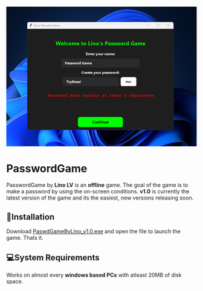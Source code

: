 ![Screenshot](https://github.com/LinoLV/PasswordGame/blob/main/screenshot.png)
# **PasswordGame**
PasswordGame by **Lino LV** is an **offline** game.
The goal of the game is to make a password by using the on-screen conditions.
**v1.0** is currently the latest version of the game and its the easiest, new versions releasing soon. 
## **📝Installation**
Download [PaswdGameByLino_v1.0.exe](https://github.com/LinoLV/PasswordGame/releases/tag/v1.0) and open the file to launch the game. Thats it.
## **💻System Requirements**
Works on almost every **windows based PCs** with atleast 20MB of disk space.
